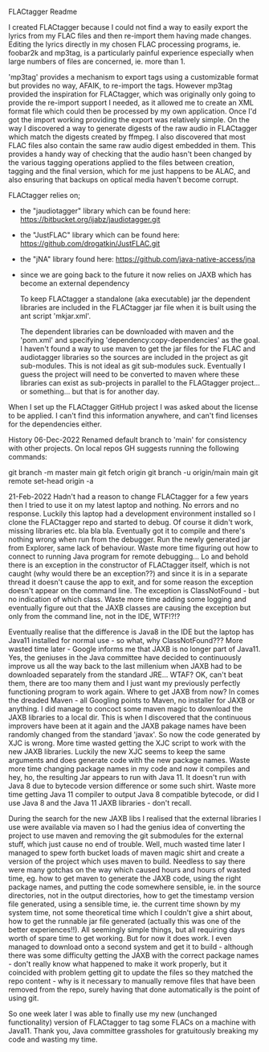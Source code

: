 FLACtagger Readme

I created FLACtagger because I could not find a way to easily export the lyrics from my
FLAC files and then re-import them having made changes. Editing the lyrics directly in
my chosen FLAC processing programs, ie. foobar2k and mp3tag, is a particularly painful experience
especially when large numbers of files are concerned, ie. more than 1.

'mp3tag' provides a mechanism to export tags using a customizable format but provides no way, AFAIK,
to re-import the tags. However mp3tag provided the inspiration for FLACtagger, which was originally
only going to provide the re-import support I needed, as it allowed me to create an XML format file
which could then be processed by my own application. Once I'd got the import working 
providing the export was relatively simple. On the way I discovered a way to generate digests of the
raw audio in FLACtagger which match the digests created by ffmpeg. I also discovered that most FLAC files
also contain the same raw audio digest embedded in them. This provides a handy way of checking that the audio
hasn't been changed by the various tagging operations applied to the files between creation, tagging and 
the final version, which for me just happens to be ALAC, and also ensuring that backups on optical
media haven't become corrupt.

FLACtagger relies on;
- the "jaudiotagger" library which can be found here: https://bitbucket.org/ijabz/jaudiotagger.git
- the "JustFLAC" library which can be found here: https://github.com/drogatkin/JustFLAC.git
- the "jNA" library found here: https://github.com/java-native-access/jna
- since we are going back to the future it now relies on JAXB which has become an external dependency
  
  To keep FLACtagger a standalone (aka executable) jar the dependent libraries are included in the FLACtagger
  jar file when it is built using the ant script 'mkjar.xml'. 
  
  The dependent libraries can be downloaded with maven and the 'pom.xml' and specifying 
  'dependency:copy-dependencies' as the goal. I haven't found a way to use maven to get the jar files
  for the FLAC and audiotagger libraries so the sources are included in the project as git sub-modules.
  This is not ideal as git sub-modules suck. Eventually I guess the project will need to be converted to
  maven where these libraries can exist as sub-projects in parallel to the FLAGtagger project... or something...
  but that is for another day.

When I set up the FLACtagger GitHub project I was asked about the license to be applied. I can't find this
information anywhere, and can't find licenses for the dependencies either.

History
06-Dec-2022 Renamed default branch to 'main' for consistency with other projects. On local repos GH suggests 
running the following commands:

git branch -m master main
git fetch origin
git branch -u origin/main main
git remote set-head origin -a

21-Feb-2022 Hadn't had a reason to change FLACtagger for a few years then I tried to use it on
my latest laptop and nothing. No errors and no response. Luckily this laptop had a development environment
installed so I clone the FLACtagger repo and started to debug. Of course it didn't work, missing libraries
etc. bla bla bla. Eventually got it to compile and there's nothing wrong when run from the debugger. Run
the newly generated jar from Explorer, same lack of behaviour. Waste more time figuring out how to connect
to running Java program for remote debugging... Lo and behold there is an exception in the constructor of
FLACtagger itself, which is not caught (why would there be an exception??) and since it is in a separate thread
it doesn't cause the app to exit, and for some reason the exception doesn't appear on the command line. The
exception is ClassNotFound - but no indication of which class. Waste more time adding some logging and eventually
figure out that the JAXB classes are causing the exception but only from the command line, not in the IDE, WTF!?!?

Eventually realise that the difference is Java8 in the IDE but the laptop has Java11 installed for normal use - so
what, why ClassNotFound??? More wasted time later - Google informs me that JAXB is no longer part of Java11. Yes,
the geniuses in the Java committee have decided to continuously improve us all the way back to the last millenium
when JAXB had to be downloaded separately from the standard JRE... WTAF? OK, can't beat them, there are too many
them and I just want my previously perfectly functioning program to work again. 
Where to get JAXB from now? 
In comes the dreaded Maven - all Googling points to Maven, no installer for JAXB or anything. 
I did manage to concoct some maven magic to download the JAXB libraries to a local dir.
This is when I discovered that the continuous improvers have been at it again and the
JAXB pakage names have been randomly changed from the standard 'javax'. So now the code generated
by XJC is wrong. More time wasted getting the XJC script to work with the new JAXB libraries. Luckily the new
XJC seems to keep the same arguments and does generate code with the new package names. Waste more time changing
package names in my code and now it compiles and hey, ho, the resulting Jar appears to run with Java 11. It doesn't
run with Java 8 due to bytecode version difference or some such shirt. Waste more time getting Java 11 compiler to
output Java 8 compatible bytecode, or did I use Java 8 and the Java 11 JAXB libraries - don't recall.

During the search for the new JAXB libs I realised that the external libraries I use were available via maven so I
had the genius idea of converting the project to use maven and removing the git submodules for the external stuff,
which just cause no end of trouble. Well, much wasted time later I managed to spew forth bucket loads of maven magic 
shirt and create a version of the project which uses maven to build. Needless to say there were many gotchas on the
way which caused hours and hours of wasted time, eg. how to get maven to generate the JAXB code, using the right
package names, and putting the code somewhere sensible, ie. in the source directories, not in the output directories,
how to get the timestamp version file generated, using a sensible time, ie. the current time shown by my 
system time, not some theoretical time which I couldn't give a shirt about, how to get the runnable jar file
generated (actually this was one of the better experiences!!). All seemingly simple things, but all requiring days
worth of spare time to get working. But for now it does work. I even managed to download onto a second system and
get it to build - although there was some difficulty getting the JAXB with the correct package names - don't really
know what happened to make it work properly, but it coincided with problem getting git to update the files so
they matched the repo content - why is it necessary to manually remove files that have been removed from the repo, 
surely having that done automatically is the point of using git.

So one week later I was able to finally use my new (unchanged functionality) version of FLACtagger to tag some
FLACs on a machine with Java11. Thank you, Java committee grassholes for gratuitously breaking my code and wasting my time.
